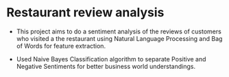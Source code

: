 # Restaurant review analysis

- This project aims to do a sentiment analysis of the reviews of customers who visited a the restaurant using Natural Language Processing and Bag of Words for feature extraction.

- Used Naive Bayes Classification algorithm to separate Positive and Negative Sentiments for better business world understandings.
